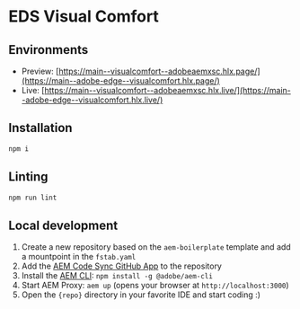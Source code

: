 # EDS Visual Comfort

## Environments
- Preview: [https://main--visualcomfort--adobeaemxsc.hlx.page/](https://main--adobe-edge--visualcomfort.hlx.page/)
- Live: [https://main--visualcomfort--adobeaemxsc.hlx.live/](https://main--adobe-edge--visualcomfort.hlx.live/)

## Installation

```sh
npm i
```

## Linting

```sh
npm run lint
```

## Local development

1. Create a new repository based on the `aem-boilerplate` template and add a mountpoint in the `fstab.yaml`
1. Add the [AEM Code Sync GitHub App](https://github.com/apps/aem-code-sync) to the repository
1. Install the [AEM CLI](https://github.com/adobe/helix-cli): `npm install -g @adobe/aem-cli`
1. Start AEM Proxy: `aem up` (opens your browser at `http://localhost:3000`)
1. Open the `{repo}` directory in your favorite IDE and start coding :)
